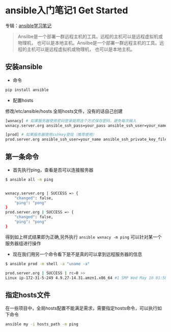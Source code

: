 # ansible入门笔记1 Get Started
专辑：[ansible学习笔记](/ansible/2017/08/14/album-study-notes)

> Ansilbe是一个部署一群远程主机的工具。远程的主机可以是远程虚拟机或物理机， 也可以是本地主机。Ansilbe是一个部署一群远程主机的工具。远程的主机可以是远程虚拟机或物理机， 也可以是本地主机。


## 安装ansible
- 命令 
```bash
pip install ansible
```
- 配置hosts 

修改/etc/ansible/hosts 全局hosts文件，没有的话自己创建
```bash
[wxnacy] # 如果服务器使用密码登录就用这个方式保存密码，避免每次输入
wxnacy.server.org ansible_ssh_pass=your_pass ansible_ssh_user=your_name 

[prod] # 如果服务器使用sshkey登陆（推荐使用）
prod.server.org ansible_ssh_user=your_name ansible_ssh_private_key_file=key_path 
```
## 第一条命令

- 首先执行ping，查看是否可以连接服务器
```bash
$ ansible all -m ping


wxnacy.server.org | SUCCESS => {
    "changed": false,
    "ping": "pong"
}
prod.server.org | SUCCESS => {
    "changed": false,
    "ping": "pong"
}
```
得到如上样式结果即为正确,另外执行 ```ansible wxnacy -m ping``` 可以针对某一个服务器组进行操作

- 现在我们用另一个命令看下是不是真的可以拿到远程服务器的信息
```bash
$ ansible prod -m shell -a "uname -a"

prod.server.org | SUCCESS | rc=0 >>
Linux ip-172-31-5-249 4.9.27-14.31.amzn1.x86_64 #1 SMP Wed May 10 01:58:40 UTC 2017 x86_64 x86_64 x86_64 GNU/Linux
```
## 指定hosts文件
在一些项目中，全局hosts配置不能满足需求，需要指定hosts命令，可以执行如下命令
```bash
ansible my -i hosts_path -m ping
```


